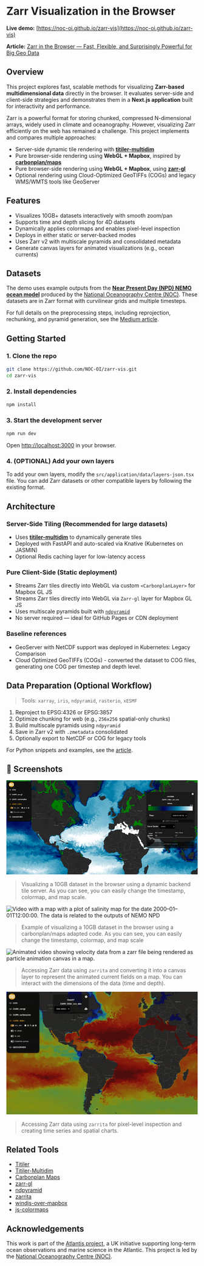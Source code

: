 # Zarr Visualization in the Browser

**Live demo:** [https://noc-oi.github.io/zarr-vis](https://noc-oi.github.io/zarr-vis)

**Article:** [Zarr in the Browser — Fast, Flexible, and Surprisingly Powerful for Big Geo Data](https://medium.com/@tobias.ramalho.ferreira/zarr-in-the-browser-fast-flexible-and-surprisingly-powerful-for-big-geo-data-eeb90ddf8a3d)

## Overview

This project explores fast, scalable methods for visualizing **Zarr-based multidimensional data** directly in the browser. It evaluates server-side and client-side strategies and demonstrates them in a **Next.js application** built for interactivity and performance.

Zarr is a powerful format for storing chunked, compressed N-dimensional arrays, widely used in climate and oceanography. However, visualizing Zarr efficiently on the web has remained a challenge. This project implements and compares multiple approaches:

- Server-side dynamic tile rendering with [**titiler-multidim**](https://github.com/developmentseed/titiler-multidim)
- Pure browser-side rendering using **WebGL + Mapbox**, inspired by [**carbonplan/maps**](https://github.com/carbonplan/maps)
- Pure browser-side rendering using **WebGL + Mapbox**, using [**zarr-gl**](https://github.com/carderne/zarr-gl)
- Optional rendering using Cloud-Optimized GeoTIFFs (COGs) and legacy WMS/WMTS tools like GeoServer

## Features

- Visualizes 10GB+ datasets interactively with smooth zoom/pan
- Supports time and depth slicing for 4D datasets
- Dynamically applies colormaps and enables pixel-level inspection
- Deploys in either static or server-backed modes
- Uses Zarr v2 with multiscale pyramids and consolidated metadata
- Generate canvas layers for animated visualizations (e.g., ocean currents)

## Datasets

The demo uses example outputs from the [**Near Present Day (NPD) NEMO ocean model**](https://github.com/NOC-MSM/NOC_Near_Present_Day) produced by the [National Oceanography Centre (NOC)](https://www.noc.ac.uk). These datasets are in Zarr format with curvilinear grids and multiple timesteps.

For full details on the preprocessing steps, including reprojection, rechunking, and pyramid generation, see the [Medium article](https://medium.com/@tobias.ramalho.ferreira/zarr-in-the-browser-fast-flexible-and-surprisingly-powerful-for-big-geo-data-eeb90ddf8a3d).

## Getting Started

### 1. Clone the repo

```bash
git clone https://github.com/NOC-OI/zarr-vis.git
cd zarr-vis
```

### 2. Install dependencies

```bash
npm install
```

### 3. Start the development server

```bash
npm run dev
```

Open [http://localhost:3000](http://localhost:3000) in your browser.

### 4. (OPTIONAL) Add your own layers

To add your own layers, modify the `src/application/data/layers-json.tsx` file. You can add Zarr datasets or other compatible layers by following the existing format.

## Architecture

### Server-Side Tiling (Recommended for large datasets)

- Uses [**titiler-multidim**](https://github.com/developmentseed/titiler-multidim) to dynamically generate tiles
- Deployed with FastAPI and auto-scaled via Knative (Kubernetes on JASMIN)
- Optional Redis caching layer for low-latency access

### Pure Client-Side (Static deployment)

- Streams Zarr tiles directly into WebGL via custom `<CarbonplanLayer>` for Mapbox GL JS
- Streams Zarr tiles directly into WebGL via `Zarr-gl` layer for Mapbox GL JS
- Uses multiscale pyramids built with [`ndpyramid`](https://github.com/carbonplan/ndpyramid)
- No server required — ideal for GitHub Pages or CDN deployment

### Baseline references

- GeoServer with NetCDF support was deployed in Kubernetes: Legacy Comparison
- Cloud Optimized GeoTIFFs (COGs) - converted the dataset to COG files, generating one COG per timestep and depth level.

## Data Preparation (Optional Workflow)

> Tools: `xarray`, `iris`, `ndpyramid`, `rasterio`, `xESMF`

1. Reproject to EPSG:4326 or EPSG:3857
2. Optimize chunking for web (e.g., `256x256` spatial-only chunks)
3. Build multiscale pyramids using `ndpyramid`
4. Save in Zarr v2 with `.zmetadata` consolidated
5. Optionally export to NetCDF or COG for legacy tools

For Python snippets and examples, see the [article](https://medium.com/@tobias.ramalho.ferreira/zarr-in-the-browser-fast-flexible-and-surprisingly-powerful-for-big-geo-data-eeb90ddf8a3d).

## 📸 Screenshots

![Map with a plot of salinity map for the date 2000–01–01T12:00:00. The data is related to the outputs of NEMO NPD](public/sos_abs.png)

> Visualizing a 10GB dataset in the browser using a dynamic backend tile server. As you can see, you can easily change the timestamp, colormap, and map scale.

![Video with a map with a plot of salinity map for the date 2000–01–01T12:00:00. The data is related to the outputs of NEMO NPD](public/carbonplan.gif)

> Example of visualizing a 10GB dataset in the browser using a carbonplan/maps adapted code. As you can see, you can easily change the timestamp, colormap, and map scale

![Animated video showing velocity data from a zarr file being rendered as particle animation canvas in a map.](public/currents.gif)

> Accessing Zarr data using `zarrita` and converting it into a canvas layer to represent the animated current fields on a map. You can interact with the dimensions of the data (time and depth).

![Interact with the data by creating time series and spatial charts.](public/charts.gif)

> Accessing Zarr data using `zarrita` for pixel-level inspection and creating time series and spatial charts.

## Related Tools

- [Titiler](https://github.com/developmentseed/titiler)
- [Titiler-Multidim](https://github.com/developmentseed/titiler-multidim)
- [Carbonplan Maps](https://github.com/carbonplan/maps)
- [zarr-gl](https://github.com/carderne/zarr-gl)
- [ndpyramid](https://github.com/carbonplan/ndpyramid)
- [zarrita](https://zarrita.dev/)
- [windjs-over-mapbox](https://github.com/bumbeishvili/windjs-over-mapbox)
- [js-colormaps](https://github.com/timothygebhard/js-colormaps)

## Acknowledgements

This work is part of the [Atlantis project](https://atlantis.ac.uk/), a UK initiative supporting long-term ocean observations and marine science in the Atlantic. This project is led by the [National Oceanography Centre (NOC)](https://noc.ac.uk/).
